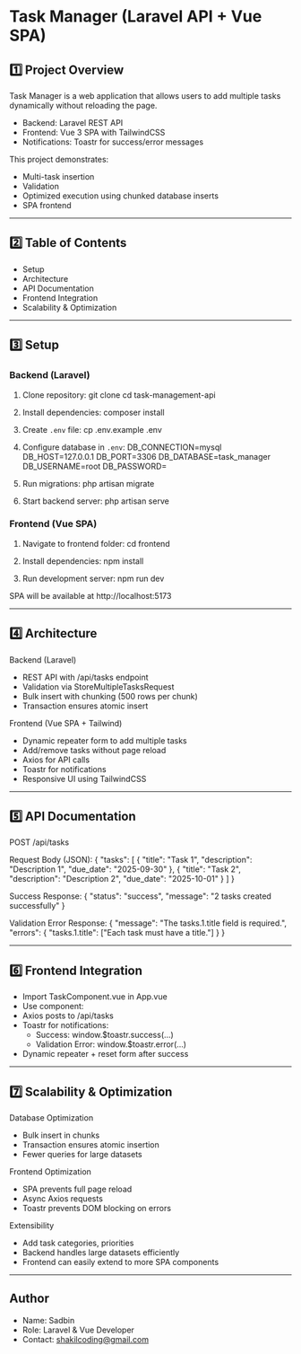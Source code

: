 # Task Manager (Laravel API + Vue SPA)

## 1️⃣ Project Overview
Task Manager is a web application that allows users to add multiple tasks dynamically without reloading the page.  

- Backend: Laravel REST API  
- Frontend: Vue 3 SPA with TailwindCSS  
- Notifications: Toastr for success/error messages  

This project demonstrates:  
- Multi-task insertion  
- Validation  
- Optimized execution using chunked database inserts  
- SPA frontend

---

## 2️⃣ Table of Contents
- Setup
- Architecture
- API Documentation
- Frontend Integration
- Scalability & Optimization
<!-- - Video Demonstration -->

---

## 3️⃣ Setup

### Backend (Laravel)
1. Clone repository:
   git clone <backend-repo-url>
   cd task-management-api

2. Install dependencies:
   composer install

3. Create `.env` file:
   cp .env.example .env

4. Configure database in `.env`:
   DB_CONNECTION=mysql
   DB_HOST=127.0.0.1
   DB_PORT=3306
   DB_DATABASE=task_manager
   DB_USERNAME=root
   DB_PASSWORD=

5. Run migrations:
   php artisan migrate

6. Start backend server:
   php artisan serve

### Frontend (Vue SPA)
1. Navigate to frontend folder:
   cd frontend

2. Install dependencies:
   npm install

3. Run development server:
   npm run dev

SPA will be available at http://localhost:5173

---

## 4️⃣ Architecture

Backend (Laravel)
- REST API with /api/tasks endpoint
- Validation via StoreMultipleTasksRequest
- Bulk insert with chunking (500 rows per chunk)
- Transaction ensures atomic insert

Frontend (Vue SPA + Tailwind)
- Dynamic repeater form to add multiple tasks
- Add/remove tasks without page reload
- Axios for API calls
- Toastr for notifications
- Responsive UI using TailwindCSS

---

## 5️⃣ API Documentation

POST /api/tasks

Request Body (JSON):
{
  "tasks": [
    { "title": "Task 1", "description": "Description 1", "due_date": "2025-09-30" },
    { "title": "Task 2", "description": "Description 2", "due_date": "2025-10-01" }
  ]
}

Success Response:
{
  "status": "success",
  "message": "2 tasks created successfully"
}

Validation Error Response:
{
  "message": "The tasks.1.title field is required.",
  "errors": {
    "tasks.1.title": ["Each task must have a title."]
  }
}

---

## 6️⃣ Frontend Integration

- Import TaskComponent.vue in App.vue  
- Use component: <TaskComponent />  
- Axios posts to /api/tasks  
- Toastr for notifications:
  - Success: window.$toastr.success(...)
  - Validation Error: window.$toastr.error(...)  
- Dynamic repeater + reset form after success  

---

## 7️⃣ Scalability & Optimization

Database Optimization
- Bulk insert in chunks
- Transaction ensures atomic insertion
- Fewer queries for large datasets

Frontend Optimization
- SPA prevents full page reload
- Async Axios requests
- Toastr prevents DOM blocking on errors

Extensibility
- Add task categories, priorities
- Backend handles large datasets efficiently
- Frontend can easily extend to more SPA components

---

## Author
- Name: Sadbin
- Role: Laravel & Vue Developer  
- Contact: shakilcoding@gmail.com
